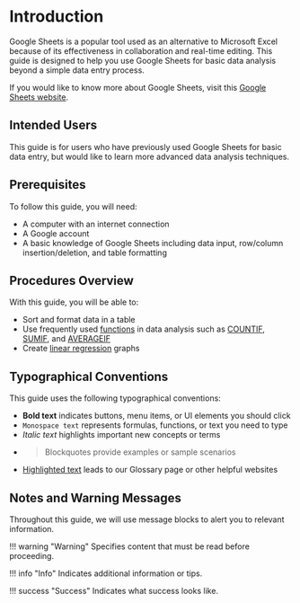 # Introduction
 Google Sheets is a popular tool used as an alternative to Microsoft Excel because of its effectiveness in collaboration and real-time editing. This guide is designed to help you use Google Sheets for basic data analysis beyond a simple data entry process.

 If you would like to know more about Google Sheets, visit this [Google Sheets website](https://workspace.google.com/intl/en_ca/products/sheets/).

## Intended Users
 This guide is for users who have previously used Google Sheets for basic data entry, but would like to learn more advanced data analysis techniques.  

## Prerequisites
 To follow this guide, you will need:  

  * A computer with an internet connection
  * A Google account
  * A basic knowledge of Google Sheets including data input, row/column insertion/deletion, and table formatting

## Procedures Overview
 With this guide, you will be able to:  

 * Sort and format data in a table
 * Use frequently used [functions](./Glossary.md) in data analysis such as [COUNTIF](./Glossary.md), [SUMIF](./Glossary.md), and [AVERAGEIF](./Glossary.md)
 * Create [linear regression](./Glossary.md) graphs

## Typographical Conventions
This guide uses the following typographical conventions:

* **Bold text** indicates  buttons, menu items, or UI elements you should click
* `Monospace text` represents formulas, functions, or text you need to type
* *Italic text* highlights important new concepts or terms
* > Blockquotes provide examples or sample scenarios
* [Highlighted text](./Glossary.md) leads to our Glossary page or other helpful websites

## Notes and Warning Messages
Throughout this guide, we will use message blocks to alert you to relevant information.

!!! warning "Warning"
    Specifies content that must be read before proceeding.

!!! info "Info"
    Indicates additional information or tips.

!!! success "Success"
    Indicates what success looks like.
